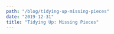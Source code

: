 ```yaml
---
path: "/blog/tidying-up-missing-pieces"
date: "2019-12-31"
title: "Tidying Up: Missing Pieces"
---
```

